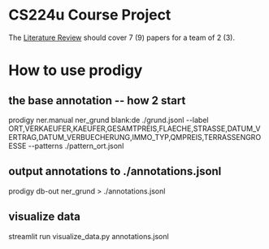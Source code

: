 
# CS224u Course Project

The [Literature Review](https://github.com/cgpotts/cs224u/blob/master/projects.md#literature-review) should cover 7 (9) papers for a team of 2 (3).

# How to use prodigy

## the base annotation -- how 2 start

prodigy ner.manual ner_grund blank:de ./grund.jsonl --label ORT,VERKAEUFER,KAEUFER,GESAMTPREIS,FLAECHE,STRASSE,DATUM_VERTRAG,DATUM_VERBUECHERUNG,IMMO_TYP,QMPREIS,TERRASSENGROESSE --patterns ./pattern_ort.jsonl

## output annotations to ./annotations.jsonl

prodigy db-out ner_grund > ./annotations.jsonl

## visualize data

streamlit run visualize_data.py annotations.jsonl
